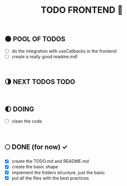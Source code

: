 <div align="center">

  # TODO FRONTEND :milky_way:

</div>

</br>


## :new_moon: POOL OF TODOS

* [ ] do the integration with useCallbacks in the frontend 
* [ ] create a really good readme.md!

</br>

## :last_quarter_moon: NEXT TODOS TODO

</br>

## :first_quarter_moon: DOING 

* [ ] clean the code

</br>

## :full_moon: DONE (for now) ✓

* [x] create the TODO.md and README.md
* [x] create the basic shape
* [x] implement the folders structure, just the basic
* [x] put all the files with the best practices

</br>
